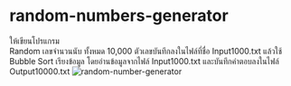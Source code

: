 # random-numbers-generator
ให้เขียนโปรแกรม  
Random เลขจำนวนนับ ทั้งหมด 10,000 ตัวเลขบันทึกลงในไฟล์ที่ชื่อ Input1000.txt
แล้วใช้ Bubble Sort เรียงข้อมูล
โดยอ่านข้อมูลจากไฟล์ Input1000.txt และบันทึกคำตอบลงในไฟล์ Output10000.txt
![random-number-generator](https://user-images.githubusercontent.com/78017906/150176539-ad55eba8-df15-44f2-925f-abd86574a559.png)
